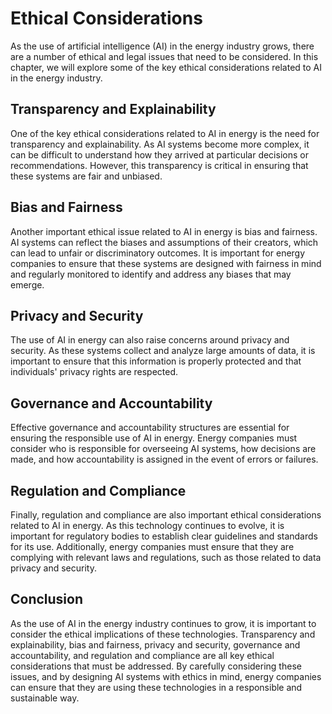 Ethical Considerations
===================================================================================

As the use of artificial intelligence (AI) in the energy industry grows, there are a number of ethical and legal issues that need to be considered. In this chapter, we will explore some of the key ethical considerations related to AI in the energy industry.

Transparency and Explainability
-------------------------------

One of the key ethical considerations related to AI in energy is the need for transparency and explainability. As AI systems become more complex, it can be difficult to understand how they arrived at particular decisions or recommendations. However, this transparency is critical in ensuring that these systems are fair and unbiased.

Bias and Fairness
-----------------

Another important ethical issue related to AI in energy is bias and fairness. AI systems can reflect the biases and assumptions of their creators, which can lead to unfair or discriminatory outcomes. It is important for energy companies to ensure that these systems are designed with fairness in mind and regularly monitored to identify and address any biases that may emerge.

Privacy and Security
--------------------

The use of AI in energy can also raise concerns around privacy and security. As these systems collect and analyze large amounts of data, it is important to ensure that this information is properly protected and that individuals' privacy rights are respected.

Governance and Accountability
-----------------------------

Effective governance and accountability structures are essential for ensuring the responsible use of AI in energy. Energy companies must consider who is responsible for overseeing AI systems, how decisions are made, and how accountability is assigned in the event of errors or failures.

Regulation and Compliance
-------------------------

Finally, regulation and compliance are also important ethical considerations related to AI in energy. As this technology continues to evolve, it is important for regulatory bodies to establish clear guidelines and standards for its use. Additionally, energy companies must ensure that they are complying with relevant laws and regulations, such as those related to data privacy and security.

Conclusion
----------

As the use of AI in the energy industry continues to grow, it is important to consider the ethical implications of these technologies. Transparency and explainability, bias and fairness, privacy and security, governance and accountability, and regulation and compliance are all key ethical considerations that must be addressed. By carefully considering these issues, and by designing AI systems with ethics in mind, energy companies can ensure that they are using these technologies in a responsible and sustainable way.
